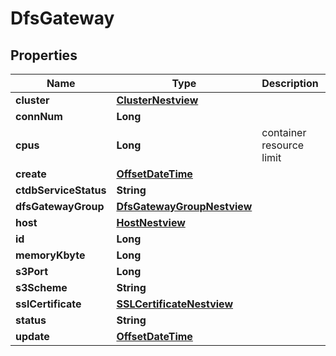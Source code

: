 # DfsGateway

## Properties
Name | Type | Description | Notes
------------ | ------------- | ------------- | -------------
**cluster** | [**ClusterNestview**](ClusterNestview.md) |  |  [optional]
**connNum** | **Long** |  |  [optional]
**cpus** | **Long** | container resource limit |  [optional]
**create** | [**OffsetDateTime**](OffsetDateTime.md) |  |  [optional]
**ctdbServiceStatus** | **String** |  |  [optional]
**dfsGatewayGroup** | [**DfsGatewayGroupNestview**](DfsGatewayGroupNestview.md) |  |  [optional]
**host** | [**HostNestview**](HostNestview.md) |  |  [optional]
**id** | **Long** |  |  [optional]
**memoryKbyte** | **Long** |  |  [optional]
**s3Port** | **Long** |  |  [optional]
**s3Scheme** | **String** |  |  [optional]
**sslCertificate** | [**SSLCertificateNestview**](SSLCertificateNestview.md) |  |  [optional]
**status** | **String** |  |  [optional]
**update** | [**OffsetDateTime**](OffsetDateTime.md) |  |  [optional]

